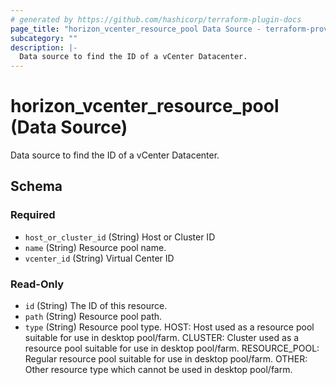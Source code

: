 ```yaml
---
# generated by https://github.com/hashicorp/terraform-plugin-docs
page_title: "horizon_vcenter_resource_pool Data Source - terraform-provider-horizon"
subcategory: ""
description: |-
  Data source to find the ID of a vCenter Datacenter.
---
```


# horizon_vcenter_resource_pool (Data Source)

Data source to find the ID of a vCenter Datacenter.



<!-- schema generated by tfplugindocs -->
## Schema

### Required

- `host_or_cluster_id` (String) Host or Cluster ID
- `name` (String) Resource pool name.
- `vcenter_id` (String) Virtual Center ID

### Read-Only

- `id` (String) The ID of this resource.
- `path` (String) Resource pool path.
- `type` (String) Resource pool type. HOST: Host used as a resource pool suitable for use in desktop pool/farm. CLUSTER: Cluster used as a resource pool suitable for use in desktop pool/farm. RESOURCE_POOL: Regular resource pool suitable for use in desktop pool/farm. OTHER: Other resource type which cannot be used in desktop pool/farm.


